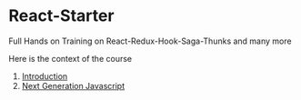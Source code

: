 # React-Starter

Full Hands on Training on React-Redux-Hook-Saga-Thunks and many more

Here is the context of the course

1. [Introduction](./notes/1-Intro.md)
2. [Next Generation Javascript](./notes/2-Next%20Gen%20Javascript.md)